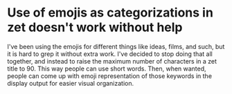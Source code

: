 # Use of emojis as categorizations in zet doesn't work without help

I've been using the emojis for different things like ideas, films, and such, but it is hard to grep it without extra work. I've decided to stop doing that all together, and instead to raise the maximum number of characters in a zet title to 90. This way people can use short words. Then, when wanted, people can come up with emoji representation of those keywords in the display output for easier visual organization.
